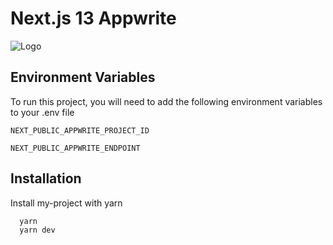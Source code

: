 
#  Next.js 13 Appwrite 


![Logo](https://appwrite.io/images-ee/footer-logo.svg)



## Environment Variables

To run this project, you will need to add the following environment variables to your .env file

`NEXT_PUBLIC_APPWRITE_PROJECT_ID`

`NEXT_PUBLIC_APPWRITE_ENDPOINT`


## Installation

Install my-project with yarn

```bash
  yarn 
  yarn dev
```
    